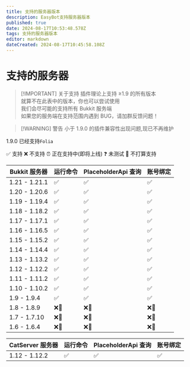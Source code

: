 ```yaml
---
title: 支持的服务器版本
description: EasyBot支持服务器版本
published: true
date: 2024-08-17T10:53:48.578Z
tags: 支持的服务器版本
editor: markdown
dateCreated: 2024-08-17T10:45:58.108Z
---
```


# 支持的服务器

> [!IMPORTANT] 关于支持
> 插件理论上支持 ≥1.9 的所有版本  
> 就算不在此表中的版本，你也可以尝试使用  
> 我们会尽可能的支持所有 Bukkit 服务端  
> 如果您的服务端在支持范围内遇到 BUG，请加群反馈问题！

> [!WARNING] 警告
> 小于 1.9.0 的插件兼容性出现问题,现已不再维护

1.9.0 已经支持`Folia`

✅ 支持 ❌ 不支持
⏰ 正在支持中(即将上线) ❓ 未测试
🚫 不打算支持

| Bukkit 服务器 | 运行命令 | PlaceholderApi 查询 | 账号绑定 |
| ------------- | -------- | ------------------- | -------- |
| 1.21 - 1.21.1 | ✅       | ✅                  | ✅       |
| 1.20 - 1.20.6 | ✅       | ✅                  | ✅       |
| 1.19 - 1.19.4 | ✅       | ✅                  | ✅       |
| 1.18 - 1.18.2 | ✅       | ✅                  | ✅       |
| 1.17 - 1.17.1 | ✅       | ✅                  | ✅       |
| 1.16 - 1.16.5 | ✅       | ✅                  | ✅       |
| 1.15 - 1.15.2 | ✅       | ✅                  | ✅       |
| 1.14 - 1.14.4 | ✅       | ✅                  | ✅       |
| 1.13 - 1.13.2 | ✅       | ✅                  | ✅       |
| 1.12 - 1.12.2 | ✅       | ✅                  | ✅       |
| 1.11 - 1.11.2 | ✅       | ✅                  | ✅       |
| 1.10 - 1.10.2 | ✅       | ✅                  | ✅       |
| 1.9 - 1.9.4   | ✅       | ✅                  | ✅       |
| 1.8 - 1.8.9   | ❌🚫     | ❌🚫                | ❌🚫     |
| 1.7 - 1.7.10  | ❌🚫     | ❌🚫                | ❌🚫     |
| 1.6 - 1.6.4   | ❌🚫     | ❌🚫                | ❌🚫     |

| CatServer 服务器 | 运行命令 | PlaceholderApi 查询 | 账号绑定 |
| ---------------- | -------- | ------------------- | -------- |
| 1.12 - 1.12.2    | ✅       | ✅                  | ✅       |
